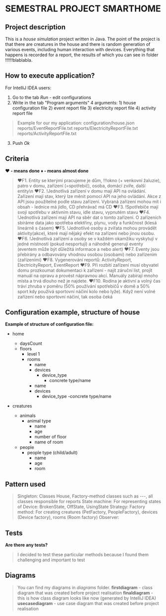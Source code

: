 # SEMESTRAL PROJECT SMARTHOME
## Project description
This is a *house simulation* project written in Java. The point of the project is that there are creatures in the house 
and there is random generation of various events, including human interaction with devices.
Everything that happens is recorded for a report, the results of which you can see in folder !!!!!!blablabla.

## How to execute application? 
For IntelliJ IDEA users:
1. Go to the tab *Run* - edit configurations 
2. Write in the tab "Program arguments" 4 arguments: 1) house configuration file 2) event report file 3) electricity report file 4) activity report file
> Example for our my application:
> configuration/house.json reports/EventReportFile.txt reports/ElectricityReportFile.txt reports/ActivityReportFile.txt
3. Push *Ok*

## Criteria 
**♥ - means done**
**♦ - means almost done**
> ♥F1. Entity se kterými pracujeme je dům, !!!okno (+ venkovní žaluzie), patro v domu, zařízení (=spotřebič), osoba, domácí zvíře, další entity\n
> ♥F2. !Jednotlivá zařízení v domu mají API na ovládání. Zařízení mají stav, který lze měnit pomocí API na jeho ovládání. Akce z API jsou použitelné podle stavu zařízení. Vybraná zařízení mohou mít i obsah - lednice má jídlo, CD přehrávač má CD
> ♥F3. !Spotřebiče mají svojí spotřebu v aktivním stavu, idle stavu, vypnutém stavu
> ♥F4. !Jednotlivá zařízení mají API na sběr dat o tomto zařízení. O zařízeních sbíráme data jako spotřeba elektřiny, plynu, vody a funkčnost (klesá lineárně s časem)
> ♥F5. !Jednotlivé osoby a zvířata mohou provádět aktivity(akce), které mají nějaký efekt na zařízení nebo jinou osobu. 
> ♥F6. !Jednotlivá zařízení a osoby se v každém okamžiku vyskytují v jedné místnosti (pokud nesportují) a náhodně generují eventy (eventem může být důležitá informace a nebo alert)
> ♥F7. Eventy jsou přebírány a odbavovány vhodnou osobou (osobami) nebo zařízením (zařízeními)
> ♥F8. Vygenerování reportů: ActivityReport, ElectricityReport, EventReport
> ♥F9. Při rozbití zařízení musí obyvatel domu prozkoumat dokumentaci k zařízení - najít záruční list, projít manuál na opravu a provést nápravnou akcí. Manuály zabírají mnoho místa a trvá dlouho než je najdete.
> ♥F10. Rodina je aktivní a volný čas tráví zhruba v poměru (50% používání spotřebičů v domě a 50% sport kdy používá sportovní náčiní kolo nebo lyže). Když není volné zařízení nebo sportovní náčiní, tak osoba čeká

## Configuration example, structure of house

**Example of structure of configuration file:**

- home 
    - daysCount 
    - floors
        - level 1 
        - rooms 
            - name 
            - devices 
              - device_type
                - concrete type/name
            - name 
            - devices 
                - device_type
                    -concrete type/name

- creatures 
    - animals 
        - animal type
            - name
            - age
            - number of floor
            - name of room
    - people 
        - people type (child/adult)
            - name 
            - age 
            - room


## Pattern used 

> Singleton: Classes House, Factory-method classes such as ---, all classes responsible for reports
> State machine: For representing states of Device: BrokenState, OffState, UsingState
> Strategy: 
> Factory method: For creating creatures (PetFactory, PeopleFactory), devices (Device factory), rooms (Room factory)
> Observer: 

## Tests
**Are there any tests?**
> I decided to test these particular methods because I found them challenging and important to test

## Diagrams
> You can find my diagrams in *diagrams* folder.
> **firstdiagram** - class diagram that was created before project realisation
> **finaldiagram** - this is how class diagram looks like now (generated by IntelliJ IDEA)
> **usecasediagram** - use case diagram that was created before project realisation
